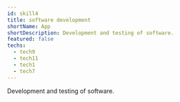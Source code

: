 ```yaml
---
id: skill4
title: software development
shortName: App
shortDescription: Development and testing of software.
featured: false
techs:
  - tech9
  - tech11
  - tech1
  - tech7
---
```

Development and testing of software.